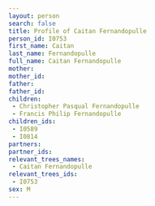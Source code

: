 ```yaml
---
layout: person
search: false
title: Profile of Caitan Fernandopulle
person_id: I0753
first_name: Caitan
last_name: Fernandopulle
full_name: Caitan Fernandopulle
mother: 
mother_id: 
father: 
father_id: 
children:
 - Christopher Pasqual Fernandopulle
 - Francis Philip Fernandopulle
children_ids:
 - I0589
 - I0814
partners:
partner_ids:
relevant_trees_names:
 - Caitan Fernandopulle
relevant_trees_ids:
 - I0753
sex: M
---
```


